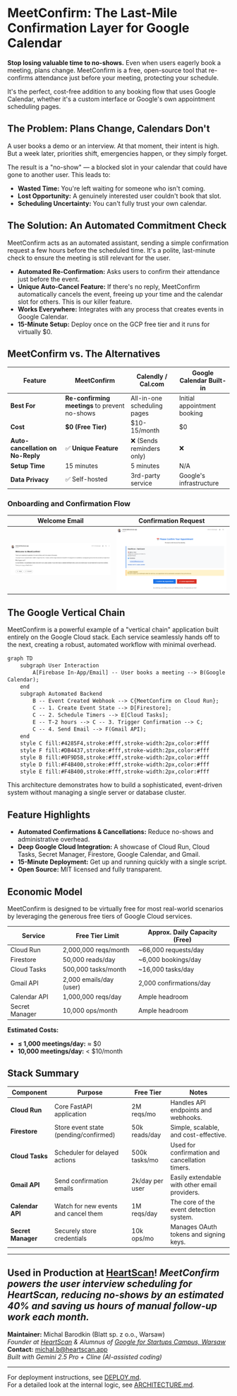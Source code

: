 # MeetConfirm: The Last-Mile Confirmation Layer for Google Calendar

**Stop losing valuable time to no-shows.** Even when users eagerly book a meeting, plans change. MeetConfirm is a free, open-source tool that re-confirms attendance just before your meeting, protecting your schedule.

It's the perfect, cost-free addition to any booking flow that uses Google Calendar, whether it's a custom interface or Google's own appointment scheduling pages.

## The Problem: Plans Change, Calendars Don't

A user books a demo or an interview. At that moment, their intent is high. But a week later, priorities shift, emergencies happen, or they simply forget.

The result is a "no-show" — a blocked slot in your calendar that could have gone to another user. This leads to:
- **Wasted Time:** You're left waiting for someone who isn't coming.
- **Lost Opportunity:** A genuinely interested user couldn't book that slot.
- **Scheduling Uncertainty:** You can't fully trust your own calendar.

## The Solution: An Automated Commitment Check

MeetConfirm acts as an automated assistant, sending a simple confirmation request a few hours before the scheduled time. It's a polite, last-minute check to ensure the meeting is still relevant for the user.

- **Automated Re-Confirmation:** Asks users to confirm their attendance just before the event.
- **Unique Auto-Cancel Feature:** If there's no reply, MeetConfirm automatically cancels the event, freeing up your time and the calendar slot for others. This is our killer feature.
- **Works Everywhere:** Integrates with any process that creates events in Google Calendar.
- **15-Minute Setup:** Deploy once on the GCP free tier and it runs for virtually $0.

## MeetConfirm vs. The Alternatives

| Feature | MeetConfirm | Calendly / Cal.com | Google Calendar Built-in |
|---|---|---|---|
| **Best For** | **Re-confirming meetings** to prevent no-shows | All-in-one scheduling pages | Initial appointment booking |
| **Cost** | **$0 (Free Tier)** | $10-15/month | $0 |
| **Auto-cancellation on No-Reply** | ✅ **Unique Feature** | ❌ (Sends reminders only) | ❌ |
| **Setup Time** | 15 minutes | 5 minutes | N/A |
| **Data Privacy** | ✅ Self-hosted | 3rd-party service | Google's infrastructure |

### Onboarding and Confirmation Flow

| Welcome Email | Confirmation Request |
| :---: | :---: |
| ![Welcome Email](images/intro%20email.png) | ![Confirmation Email](images/confirmation%20email.png) |

## The Google Vertical Chain

MeetConfirm is a powerful example of a "vertical chain" application built entirely on the Google Cloud stack. Each service seamlessly hands off to the next, creating a robust, automated workflow with minimal overhead.

```mermaid
graph TD
    subgraph User Interaction
        A[Firebase In-App/Email] -- User books a meeting --> B(Google Calendar);
    end
    subgraph Automated Backend
        B -- Event Created Webhook --> C{MeetConfirm on Cloud Run};
        C -- 1. Create Event State --> D[Firestore];
        C -- 2. Schedule Timers --> E[Cloud Tasks];
        E -- T-2 hours --> C -- 3. Trigger Confirmation --> C;
        C -- 4. Send Email --> F(Gmail API);
    end
    style C fill:#4285F4,stroke:#fff,stroke-width:2px,color:#fff
    style F fill:#DB4437,stroke:#fff,stroke-width:2px,color:#fff
    style B fill:#0F9D58,stroke:#fff,stroke-width:2px,color:#fff
    style D fill:#F4B400,stroke:#fff,stroke-width:2px,color:#fff
    style E fill:#F4B400,stroke:#fff,stroke-width:2px,color:#fff
```

This architecture demonstrates how to build a sophisticated, event-driven system without managing a single server or database cluster.

## Feature Highlights

*   **Automated Confirmations & Cancellations:** Reduce no-shows and administrative overhead.
*   **Deep Google Cloud Integration:** A showcase of Cloud Run, Cloud Tasks, Secret Manager, Firestore, Google Calendar, and Gmail.
*   **15-Minute Deployment:** Get up and running quickly with a single script.
*   **Open Source:** MIT licensed and fully transparent.

## Economic Model

MeetConfirm is designed to be virtually free for most real-world scenarios by leveraging the generous free tiers of Google Cloud services.

| Service          | Free Tier Limit        | Approx. Daily Capacity (Free) |
| ---------------- | ---------------------- | ----------------------------- |
| Cloud Run        | 2,000,000 reqs/month   | ~66,000 requests/day          |
| Firestore        | 50,000 reads/day       | ~6,000 bookings/day           |
| Cloud Tasks      | 500,000 tasks/month    | ~16,000 tasks/day             |
| Gmail API        | 2,000 emails/day (user)| 2,000 confirmations/day       |
| Calendar API     | 1,000,000 reqs/day     | Ample headroom                |
| Secret Manager   | 10,000 ops/month       | Ample headroom                |

**Estimated Costs:**
*   **≤ 1,000 meetings/day:** ≈ $0
*   **10,000 meetings/day:** < $10/month

## Stack Summary

| Component        | Purpose                               | Free Tier        | Notes                                     |
| ---------------- | ------------------------------------- | ---------------- | ----------------------------------------- |
| **Cloud Run**    | Core FastAPI application             | 2M reqs/mo       | Handles API endpoints and webhooks.       |
| **Firestore**    | Store event state (pending/confirmed) | 50k reads/day    | Simple, scalable, and cost-effective.     |
| **Cloud Tasks**  | Scheduler for delayed actions         | 500k tasks/mo    | Used for confirmation and cancellation timers. |
| **Gmail API**    | Send confirmation emails              | 2k/day per user  | Easily extendable with other email providers. |
| **Calendar API** | Watch for new events and cancel them  | 1M reqs/day      | The core of the event detection system.   |
| **Secret Manager**| Securely store credentials          | 10k ops/mo       | Manages OAuth tokens and signing keys.    |

---
**Used in Production at [HeartScan](https://heartscan.app)!**
*MeetConfirm powers the user interview scheduling for HeartScan, reducing no-shows by an estimated 40% and saving us hours of manual follow-up work each month.*
---

**Maintainer:** Michal Barodkin (Blatt sp. z o.o., Warsaw)  
*Founder at [HeartScan](https://heartscan.app) & Alumnus of [Google for Startups Campus, Warsaw](https://www.campus.co/warsaw/)*  
**Contact:** michal.b@heartscan.app  
*Built with Gemini 2.5 Pro + Cline (AI-assisted coding)*

---

For deployment instructions, see [DEPLOY.md](DEPLOY.md).  
For a detailed look at the internal logic, see [ARCHITECTURE.md](ARCHITECTURE.md).
